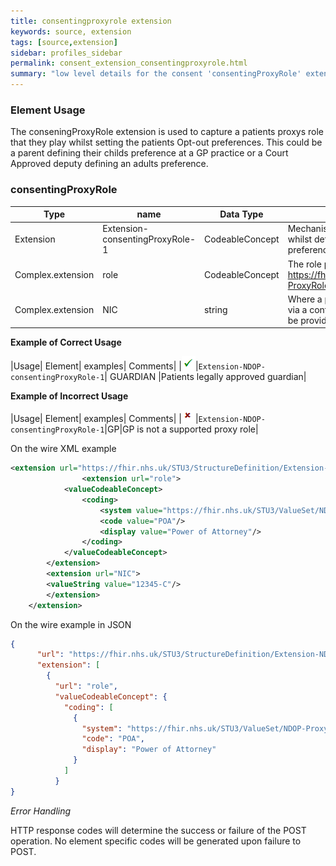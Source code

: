 ```yaml
---
title: consentingproxyrole extension
keywords: source, extension
tags: [source,extension]
sidebar: profiles_sidebar
permalink: consent_extension_consentingproxyrole.html
summary: "low level details for the consent 'consentingProxyRole' extension"
---
```


### Element Usage ###

The conseningProxyRole extension is used to capture a patients proxys role that they play whilst setting the patients Opt-out preferences. This could be a parent defining their childs preference at a GP practice or a Court Approved deputy defining an adults preference. 
 
### consentingProxyRole ###

|Type|name|Data Type|Description|
| ------------- | ------------- | ------------- | ------------- |
| Extension| Extension-consentingProxyRole-1| CodeableConcept | Mechanism used to capture a proxy role whilst defining a patients opt-out preference|
|Complex.extension|role|CodeableConcept|The role played by a proxy. Uses https://fhir.nhs.uk/STU3/ValueSet/NDOP-ProxyRole-1|
|Complex.extension|NIC|string|Where a preference was set by a proxy via a contact centre a NIC reference may be provided|


**Example of Correct Usage**

|Usage| Element| examples| Comments|
|![Tick](images/tick.png)|`Extension-NDOP-consentingProxyRole-1`| GUARDIAN |Patients legally approved guardian|

**Example of Incorrect Usage**

|Usage| Element| examples| Comments|
|![Cross](images/cross.png)|`Extension-NDOP-consentingProxyRole-1`|GP|GP is not a supported proxy role|


On the wire XML example

```xml
<extension url="https://fhir.nhs.uk/STU3/StructureDefinition/Extension-NDOP-Proxy-1">
				<extension url="role">
			<valueCodeableConcept>
				<coding>
					<system value="https://fhir.nhs.uk/STU3/ValueSet/NDOP-ProxyRole-1"/>
					<code value="POA"/>
					<display value="Power of Attorney"/>
				</coding>
			</valueCodeableConcept>
		</extension>
		<extension url="NIC">
		<valueString value="12345-C"/>
		</extension>
	</extension>
```

On the wire example in JSON

```json
{
      "url": "https://fhir.nhs.uk/STU3/StructureDefinition/Extension-NDOP-Proxy-1",
      "extension": [
        {
          "url": "role",
          "valueCodeableConcept": {
            "coding": [
              {
                "system": "https://fhir.nhs.uk/STU3/ValueSet/NDOP-ProxyRole-1",
                "code": "POA",
                "display": "Power of Attorney"
              }
            ]
          }
}
```

*Error Handling*

HTTP response codes will determine the success or failure of the POST operation. No element specific codes will be generated upon failure to POST.






